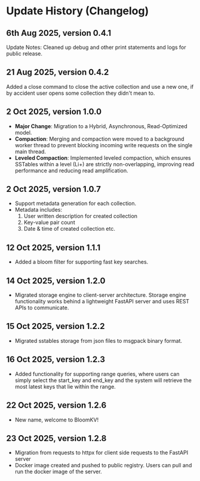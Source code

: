 # Update History (Changelog)

## 6th Aug 2025, version 0.4.1
Update Notes: Cleaned up debug and other print statements and logs for public release.

## 21 Aug 2025, version 0.4.2
Added a close command to close the active collection and use a new one, if by accident user opens some collection they didn't mean to.

## 2 Oct 2025, version 1.0.0
* **Major Change**: Migration to a Hybrid, Asynchronous, Read-Optimized model.
* **Compaction**: Merging and compaction were moved to a background worker thread to prevent blocking incoming write requests on the single main thread.
* **Leveled Compaction**: Implemented leveled compaction, which ensures SSTables within a level (Li+) are strictly non-overlapping, improving read performance and reducing read amplification.

## 2 Oct 2025, version 1.0.7 
* Support metadata generation for each collection. 
* Metadata includes:
    1. User written description for created collection
    2. Key-value pair count
    3. Date & time of created collection
    etc.

## 12 Oct 2025, version 1.1.1 
* Added a bloom filter for supporting fast key searches.

## 14 Oct 2025, version 1.2.0 
* Migrated storage engine to client-server architecture. Storage engine functionality works behind a lightweight FastAPI server and uses REST APIs to communicate.

## 15 Oct 2025, version 1.2.2 
* Migrated sstables storage from json files to msgpack binary format.

## 16 Oct 2025, version 1.2.3
* Added functionality for supporting range queries, where users can simply select the start_key and end_key and the system will retrieve the most latest keys that lie within the range.

## 22 Oct 2025, version 1.2.6
* New name, welcome to BloomKV!

## 23 Oct 2025, version 1.2.8
* Migration from requests to httpx for client side requests to the FastAPI server
* Docker image created and pushed to public registry. Users can pull and run the docker image of the server.